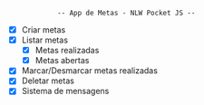                 -- App de Metas - NLW Pocket JS --
                
- [x] Criar metas
- [x] Listar metas
    - [x] Metas realizadas
    - [x] Metas abertas
- [x] Marcar/Desmarcar metas realizadas
- [x] Deletar metas
- [x] Sistema de mensagens